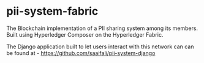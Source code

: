 # pii-system-fabric
The Blockchain implementation of a PII sharing system among its members. Built using Hyperledger Composer on the Hyperledger Fabric. 

The Django application built to let users interact with this network can can be found at - https://github.com/saaifali/pii-system-django
